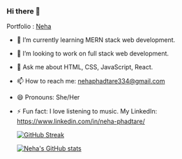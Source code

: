 ### Hi there 👋
Portfolio : <a href='https://nehap0.github.io/'>Neha</a>


- 🌱 I’m currently learning MERN stack web development.
- 👯 I’m looking to work on full stack web development.
- 💬 Ask me about HTML, CSS, JavaScript, React.
- 📫 How to reach me: nehaphadtare334@gmail.com
- 😄 Pronouns: She/Her
- ⚡ Fun fact: I love listening to music.
 My LinkedIn: https://www.linkedin.com/in/neha-phadtare/
 
 
   [![GitHub Streak](https://streak-stats.demolab.com/?user=NehaP0&theme=radical)](https://git.io/streak-stats)
   
   [![Neha's GitHub stats](https://github-readme-stats.vercel.app/api?username=NehaP0)](https://github.com/anuraghazra/github-readme-stats)
 





